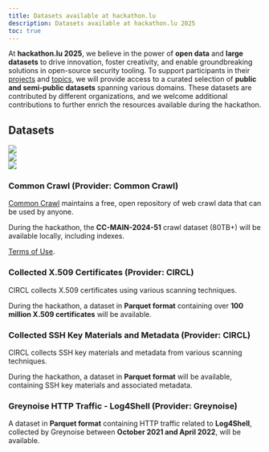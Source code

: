 ```yaml
---
title: Datasets available at hackathon.lu
description: Datasets available at hackathon.lu 2025
toc: true
---
```


At **hackathon.lu 2025**, we believe in the power of **open data** and **large datasets** to drive innovation, foster creativity, and enable groundbreaking solutions in open-source security tooling. To support participants in their [projects](/projects/) and [topics](/topics/), we will provide access to a curated selection of **public and semi-public datasets** spanning various domains. These datasets are contributed by different organizations, and we welcome additional contributions to further enrich the resources available during the hackathon.

## Datasets 

![](/images/greynoise-logo.svg)  
![](/images/circl-logo.png)  
![](/images/common-crawl.svg)  

### Common Crawl (Provider: Common Crawl)

[Common Crawl](https://commoncrawl.org/) maintains a free, open repository of web crawl data that can be used by anyone.

During the hackathon, the **CC-MAIN-2024-51** crawl dataset (80TB+) will be available locally, including indexes.

[Terms of Use](https://commoncrawl.org/terms-of-use).

### Collected X.509 Certificates (Provider: CIRCL)

CIRCL collects X.509 certificates using various scanning techniques.  

During the hackathon, a dataset in **Parquet format** containing over **100 million X.509 certificates** will be available.

### Collected SSH Key Materials and Metadata (Provider: CIRCL)

CIRCL collects SSH key materials and metadata from various scanning techniques.  

During the hackathon, a dataset in **Parquet format** will be available, containing SSH key materials and associated metadata.

### Greynoise HTTP Traffic - Log4Shell (Provider: Greynoise) 

A dataset in **Parquet format** containing HTTP traffic related to **Log4Shell**, collected by Greynoise between **October 2021 and April 2022**, will be available.

